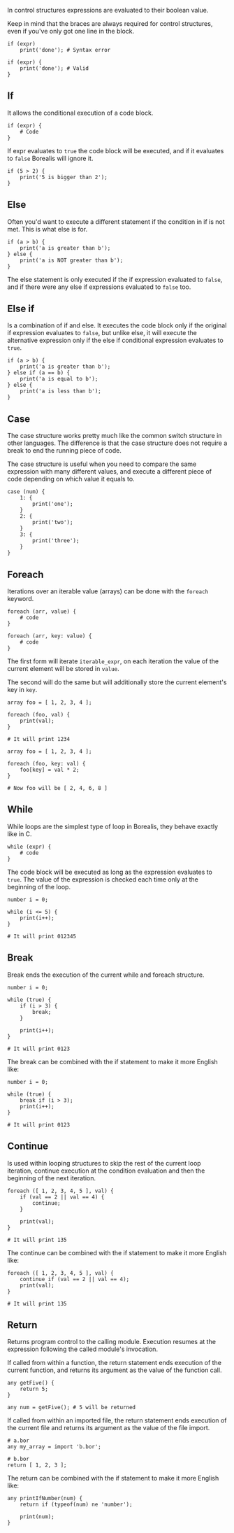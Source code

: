In control structures expressions are evaluated to their boolean value.

Keep in mind that the braces are always required for control structures, even if you've only got one line in the block.

```borealis
if (expr)
    print('done'); # Syntax error

if (expr) {
    print('done'); # Valid
}
```

## If

It allows the conditional execution of a code block.

```borealis
if (expr) {
    # Code
}
```

If expr evaluates to `true` the code block will be executed, and if it evaluates to `false` Borealis will ignore it.

```borealis
if (5 > 2) {
    print('5 is bigger than 2');
}
```

## Else

Often you'd want to execute a different statement if the condition in if is not met. This is what else is for.

```borealis
if (a > b) {
    print('a is greater than b');
} else {
    print('a is NOT greater than b');
}
```

The else statement is only executed if the if expression evaluated to `false`, and if there were any else if expressions evaluated to `false` too.

## Else if

Is a combination of if and else. It executes the code block only if the original if expression evaluates to `false`, but unlike else, it will execute the alternative expression only if the else if conditional expression evaluates to `true`.

```borealis
if (a > b) {
    print('a is greater than b');
} else if (a == b) {
    print('a is equal to b');
} else {
    print('a is less than b');
}
```

## Case

The case structure works pretty much like the common switch structure in other languages. The difference is that the case structure does not require a break to end the running piece of code.

The case structure is useful when you need to compare the same expression with many different values, and execute a different piece of code depending on which value it equals to.

```borealis
case (num) {
    1: {
        print('one');
    }
    2: {
        print('two');
    }
    3: {
        print('three');
    }
}
```

## Foreach

Iterations over an iterable value (arrays) can be done with the `foreach` keyword.

```borealis
foreach (arr, value) {
    # code
}

foreach (arr, key: value) {
    # code
}
```

The first form will iterate `iterable_expr`, on each iteration the value of the current element will be stored in `value`.

The second will do the same but will additionally store the current element's key in `key`.

```borealis
array foo = [ 1, 2, 3, 4 ];

foreach (foo, val) {
    print(val);
}

# It will print 1234
```

```borealis
array foo = [ 1, 2, 3, 4 ];

foreach (foo, key: val) {
    foo[key] = val * 2;
}

# Now foo will be [ 2, 4, 6, 8 ]
```

## While

While loops are the simplest type of loop in Borealis, they behave exactly like in C.

```borealis
while (expr) {
    # code
}
```

The code block will be executed as long as the expression evaluates to `true`.
The value of the expression is checked each time only at the beginning of the loop.

```borealis
number i = 0;

while (i <= 5) {
    print(i++);
}

# It will print 012345
```

## Break

Break ends the execution of the current while and foreach structure.

```borealis
number i = 0;

while (true) {
    if (i > 3) {
        break;
    }

    print(i++);
}

# It will print 0123
```

The break can be combined with the if statement to make it more English like:

```borealis
number i = 0;

while (true) {
    break if (i > 3);
    print(i++);
}

# It will print 0123
```

## Continue

Is used within looping structures to skip the rest of the current loop iteration, continue execution at the condition evaluation and then the beginning of the next iteration.

```borealis
foreach ([ 1, 2, 3, 4, 5 ], val) {
    if (val == 2 || val == 4) {
        continue;
    }

    print(val);
}

# It will print 135
```

The continue can be combined with the if statement to make it more English like:

```borealis
foreach ([ 1, 2, 3, 4, 5 ], val) {
    continue if (val == 2 || val == 4);
    print(val);
}

# It will print 135
```

## Return

Returns program control to the calling module. Execution resumes at the expression following the called module's invocation.

If called from within a function, the return statement ends execution of the current function, and returns its argument as the value of the function call.

```borealis
any getFive() {
    return 5;
}

any num = getFive(); # 5 will be returned
```

If called from within an imported file, the return statement ends execution of the current file and returns its argument as the value of the file import.

```borealis
# a.bor
any my_array = import 'b.bor';

# b.bor
return [ 1, 2, 3 ];
```

The return can be combined with the if statement to make it more English like:

```borealis
any printIfNumber(num) {
    return if (typeof(num) ne 'number');

    print(num);
}
```
